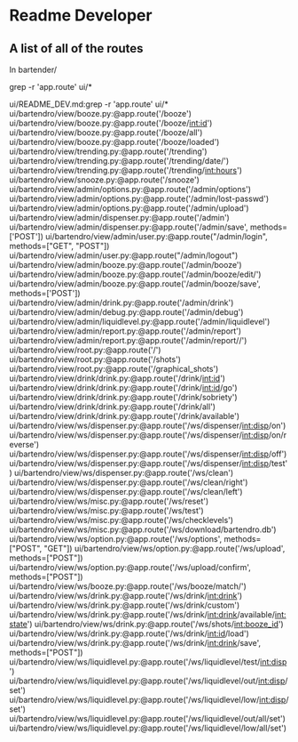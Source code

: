 # Readme Developer

## A list of all of the routes

In bartender/

grep -r 'app.route' ui/*


ui/README_DEV.md:grep -r 'app.route' ui/*
ui/bartendro/view/booze.py:@app.route('/booze')
ui/bartendro/view/booze.py:@app.route('/booze/<int:id>')
ui/bartendro/view/booze.py:@app.route('/booze/all')
ui/bartendro/view/booze.py:@app.route('/booze/loaded')
ui/bartendro/view/trending.py:@app.route('/trending')
ui/bartendro/view/trending.py:@app.route('/trending/date/')
ui/bartendro/view/trending.py:@app.route('/trending/<int:hours>')
ui/bartendro/view/snooze.py:@app.route('/snooze')
ui/bartendro/view/admin/options.py:@app.route('/admin/options')
ui/bartendro/view/admin/options.py:@app.route('/admin/lost-passwd')
ui/bartendro/view/admin/options.py:@app.route('/admin/upload')
ui/bartendro/view/admin/dispenser.py:@app.route('/admin')
ui/bartendro/view/admin/dispenser.py:@app.route('/admin/save', methods=['POST'])
ui/bartendro/view/admin/user.py:@app.route("/admin/login", methods=["GET", "POST"])
ui/bartendro/view/admin/user.py:@app.route("/admin/logout")
ui/bartendro/view/admin/booze.py:@app.route('/admin/booze')
ui/bartendro/view/admin/booze.py:@app.route('/admin/booze/edit/<id>')
ui/bartendro/view/admin/booze.py:@app.route('/admin/booze/save', methods=['POST'])
ui/bartendro/view/admin/drink.py:@app.route('/admin/drink')
ui/bartendro/view/admin/debug.py:@app.route('/admin/debug')
ui/bartendro/view/admin/liquidlevel.py:@app.route('/admin/liquidlevel')
ui/bartendro/view/admin/report.py:@app.route('/admin/report')
ui/bartendro/view/admin/report.py:@app.route('/admin/report/<begin>/<end>')
ui/bartendro/view/root.py:@app.route('/')
ui/bartendro/view/root.py:@app.route('/shots')
ui/bartendro/view/root.py:@app.route('/graphical_shots')
ui/bartendro/view/drink/drink.py:@app.route('/drink/<int:id>')
ui/bartendro/view/drink/drink.py:@app.route('/drink/<int:id>/go')
ui/bartendro/view/drink/drink.py:@app.route('/drink/sobriety')
ui/bartendro/view/drink/drink.py:@app.route('/drink/all')
ui/bartendro/view/drink/drink.py:@app.route('/drink/available')
ui/bartendro/view/ws/dispenser.py:@app.route('/ws/dispenser/<int:disp>/on')
ui/bartendro/view/ws/dispenser.py:@app.route('/ws/dispenser/<int:disp>/on/reverse')
ui/bartendro/view/ws/dispenser.py:@app.route('/ws/dispenser/<int:disp>/off')
ui/bartendro/view/ws/dispenser.py:@app.route('/ws/dispenser/<int:disp>/test')
ui/bartendro/view/ws/dispenser.py:@app.route('/ws/clean')
ui/bartendro/view/ws/dispenser.py:@app.route('/ws/clean/right')
ui/bartendro/view/ws/dispenser.py:@app.route('/ws/clean/left')
ui/bartendro/view/ws/misc.py:@app.route('/ws/reset')
ui/bartendro/view/ws/misc.py:@app.route('/ws/test')
ui/bartendro/view/ws/misc.py:@app.route('/ws/checklevels')
ui/bartendro/view/ws/misc.py:@app.route('/ws/download/bartendro.db')
ui/bartendro/view/ws/option.py:@app.route('/ws/options', methods=["POST", "GET"])
ui/bartendro/view/ws/option.py:@app.route('/ws/upload', methods=["POST"])
ui/bartendro/view/ws/option.py:@app.route('/ws/upload/confirm', methods=["POST"])
ui/bartendro/view/ws/booze.py:@app.route('/ws/booze/match/<str>')
ui/bartendro/view/ws/drink.py:@app.route('/ws/drink/<int:drink>')
ui/bartendro/view/ws/drink.py:@app.route('/ws/drink/custom')
ui/bartendro/view/ws/drink.py:@app.route('/ws/drink/<int:drink>/available/<int:state>')
ui/bartendro/view/ws/drink.py:@app.route('/ws/shots/<int:booze_id>')
ui/bartendro/view/ws/drink.py:@app.route('/ws/drink/<int:id>/load')
ui/bartendro/view/ws/drink.py:@app.route('/ws/drink/<int:drink>/save', methods=["POST"])
ui/bartendro/view/ws/liquidlevel.py:@app.route('/ws/liquidlevel/test/<int:disp>')
ui/bartendro/view/ws/liquidlevel.py:@app.route('/ws/liquidlevel/out/<int:disp>/set')
ui/bartendro/view/ws/liquidlevel.py:@app.route('/ws/liquidlevel/low/<int:disp>/set')
ui/bartendro/view/ws/liquidlevel.py:@app.route('/ws/liquidlevel/out/all/set')
ui/bartendro/view/ws/liquidlevel.py:@app.route('/ws/liquidlevel/low/all/set')
